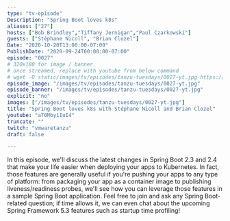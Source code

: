 ```yaml
---
type: "tv-episode"
Description: "Spring Boot loves k8s"
aliases: ["27"]
hosts: ["Bob Brindley","Tiffany Jernigan","Paul Czarkowski"]
guests: ["Stéphane Nicoll", "Brian Clozel"]
Date: "2020-10-20T13:00:00-07:00"
PublishDate: "2020-09-24T00:00:00-07:00"
episode: "0027"
# 320x180 for image / banner
# once streamed, replace with youtube from below command
# wget -O static/images/tv/episodes/tanzu-tuesdays/0027-yt.jpg https://img.youtube.com/vi/aT0Mby1IuI4/mqdefault.jpg
episode_image: "/images/tv/episodes/tanzu-tuesdays/0027-yt.jpg"
episode_banner: "/images/tv/episodes/tanzu-tuesdays/0027-yt.jpg"
explicit: "no"
images: ["/images/tv/episodes/tanzu-tuesdays/0027-yt.jpg"]
title: "Spring Boot loves k8s with Stéphane Nicoll and Brian Clozel"
youtube: "aT0Mby1IuI4"
truncate: ""
twitch: "vmwaretanzu"
draft: false

---
```


In this episode, we'll discuss the latest changes in Spring Boot 2.3 and 2.4 that make your life easier when deploying your apps to Kubernetes.
In fact, those features are generally useful if you're pushing your apps to any type of platform: from packaging your app as a container image to publishing liveness/readiness probes, we'll see how you can leverage those features in a sample Spring Boot application.
Feel free to join and ask any Spring Boot-related question; if time allows it, we can even chat about the upcoming Spring Framework 5.3 features such as startup time profiling!